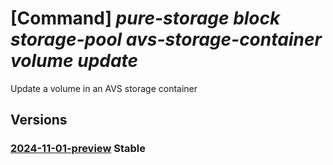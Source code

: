 # [Command] _pure-storage block storage-pool avs-storage-container volume update_

Update a volume in an AVS storage container

## Versions

### [2024-11-01-preview](/Resources/mgmt-plane/L3N1YnNjcmlwdGlvbnMve30vcmVzb3VyY2Vncm91cHMve30vcHJvdmlkZXJzL3B1cmVzdG9yYWdlLmJsb2NrL3N0b3JhZ2Vwb29scy97fS9hdnNzdG9yYWdlY29udGFpbmVycy97fS92b2x1bWVzL3t9/2024-11-01-preview.xml) **Stable**

<!-- mgmt-plane /subscriptions/{}/resourcegroups/{}/providers/purestorage.block/storagepools/{}/avsstoragecontainers/{}/volumes/{} 2024-11-01-preview -->
